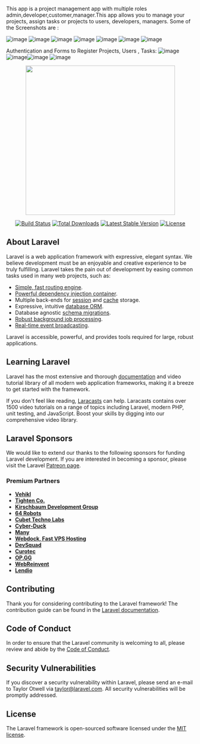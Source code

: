 This app is a project management app with multiple roles admin,developer,customer,manager.This app allows you to manage your projects, assign tasks or projects to users, developers, managers.
Some of the Screenshots are :

![image](https://user-images.githubusercontent.com/99995323/191899352-6cb6f095-bc4d-45a2-93ba-3bf607a69ab2.png)
![image](https://user-images.githubusercontent.com/99995323/191899380-987e563c-9d83-48b1-a42c-c77b6b7b0bac.png)
![image](https://user-images.githubusercontent.com/99995323/191899448-49fe7ce9-e81e-4a61-8528-df4010bd03f3.png)
![image](https://user-images.githubusercontent.com/99995323/191899484-b0a6f075-826b-4912-8337-0831dc9ca4ec.png)
![image](https://user-images.githubusercontent.com/99995323/191899510-06e4231c-e1c7-4608-9511-b058ab3ed735.png)
![image](https://user-images.githubusercontent.com/99995323/191899599-adc2bf6f-22b0-4510-b5b1-b56198150dc2.png)
![image](https://user-images.githubusercontent.com/99995323/191899696-2f83530a-5dd2-4854-870c-118867a86dab.png)

Authentication and Forms to Register Projects, Users , Tasks:
![image](https://user-images.githubusercontent.com/99995323/191899976-126ef4bd-ebed-44eb-8678-bebaeff122f7.png)
![image](https://user-images.githubusercontent.com/99995323/191900079-0b1bf857-ad2a-480a-a68b-1649c415c729.png)![image](https://user-images.githubusercontent.com/99995323/191899888-54d5fb2b-1700-4d50-b42b-56e8a919bd59.png)
![image](https://user-images.githubusercontent.com/99995323/191899910-7a47aff7-43b1-4d62-9a2c-dd3e18adfaef.png)













<p align="center"><a href="https://laravel.com" target="_blank"><img src="https://raw.githubusercontent.com/laravel/art/master/logo-lockup/5%20SVG/2%20CMYK/1%20Full%20Color/laravel-logolockup-cmyk-red.svg" width="400"></a></p>

<p align="center">
<a href="https://travis-ci.org/laravel/framework"><img src="https://travis-ci.org/laravel/framework.svg" alt="Build Status"></a>
<a href="https://packagist.org/packages/laravel/framework"><img src="https://img.shields.io/packagist/dt/laravel/framework" alt="Total Downloads"></a>
<a href="https://packagist.org/packages/laravel/framework"><img src="https://img.shields.io/packagist/v/laravel/framework" alt="Latest Stable Version"></a>
<a href="https://packagist.org/packages/laravel/framework"><img src="https://img.shields.io/packagist/l/laravel/framework" alt="License"></a>
</p>

## About Laravel

Laravel is a web application framework with expressive, elegant syntax. We believe development must be an enjoyable and creative experience to be truly fulfilling. Laravel takes the pain out of development by easing common tasks used in many web projects, such as:

- [Simple, fast routing engine](https://laravel.com/docs/routing).
- [Powerful dependency injection container](https://laravel.com/docs/container).
- Multiple back-ends for [session](https://laravel.com/docs/session) and [cache](https://laravel.com/docs/cache) storage.
- Expressive, intuitive [database ORM](https://laravel.com/docs/eloquent).
- Database agnostic [schema migrations](https://laravel.com/docs/migrations).
- [Robust background job processing](https://laravel.com/docs/queues).
- [Real-time event broadcasting](https://laravel.com/docs/broadcasting).

Laravel is accessible, powerful, and provides tools required for large, robust applications.

## Learning Laravel

Laravel has the most extensive and thorough [documentation](https://laravel.com/docs) and video tutorial library of all modern web application frameworks, making it a breeze to get started with the framework.

If you don't feel like reading, [Laracasts](https://laracasts.com) can help. Laracasts contains over 1500 video tutorials on a range of topics including Laravel, modern PHP, unit testing, and JavaScript. Boost your skills by digging into our comprehensive video library.

## Laravel Sponsors

We would like to extend our thanks to the following sponsors for funding Laravel development. If you are interested in becoming a sponsor, please visit the Laravel [Patreon page](https://patreon.com/taylorotwell).

### Premium Partners

- **[Vehikl](https://vehikl.com/)**
- **[Tighten Co.](https://tighten.co)**
- **[Kirschbaum Development Group](https://kirschbaumdevelopment.com)**
- **[64 Robots](https://64robots.com)**
- **[Cubet Techno Labs](https://cubettech.com)**
- **[Cyber-Duck](https://cyber-duck.co.uk)**
- **[Many](https://www.many.co.uk)**
- **[Webdock, Fast VPS Hosting](https://www.webdock.io/en)**
- **[DevSquad](https://devsquad.com)**
- **[Curotec](https://www.curotec.com/services/technologies/laravel/)**
- **[OP.GG](https://op.gg)**
- **[WebReinvent](https://webreinvent.com/?utm_source=laravel&utm_medium=github&utm_campaign=patreon-sponsors)**
- **[Lendio](https://lendio.com)**

## Contributing

Thank you for considering contributing to the Laravel framework! The contribution guide can be found in the [Laravel documentation](https://laravel.com/docs/contributions).

## Code of Conduct

In order to ensure that the Laravel community is welcoming to all, please review and abide by the [Code of Conduct](https://laravel.com/docs/contributions#code-of-conduct).

## Security Vulnerabilities

If you discover a security vulnerability within Laravel, please send an e-mail to Taylor Otwell via [taylor@laravel.com](mailto:taylor@laravel.com). All security vulnerabilities will be promptly addressed.

## License

The Laravel framework is open-sourced software licensed under the [MIT license](https://opensource.org/licenses/MIT).
